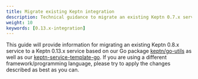 ```yaml
---
title: Migrate existing Keptn integration
description: Technical guidance to migrate an existing Keptn 0.7.x service to a Keptn 0.13.x service
weight: 10
keywords: [0.13.x-integration]
---
```


This guide will provide information for migrating an existing Keptn 0.8.x service to a Keptn 0.13.x service based on our Go package [keptn/go-utils](https://github.com/keptn/go-utils/) as well as our [keptn-service-template-go](https://github.com/keptn-sandbox/keptn-service-template-go).
If you are using a different framework/programming language, please try to apply the changes described as best as you can.

